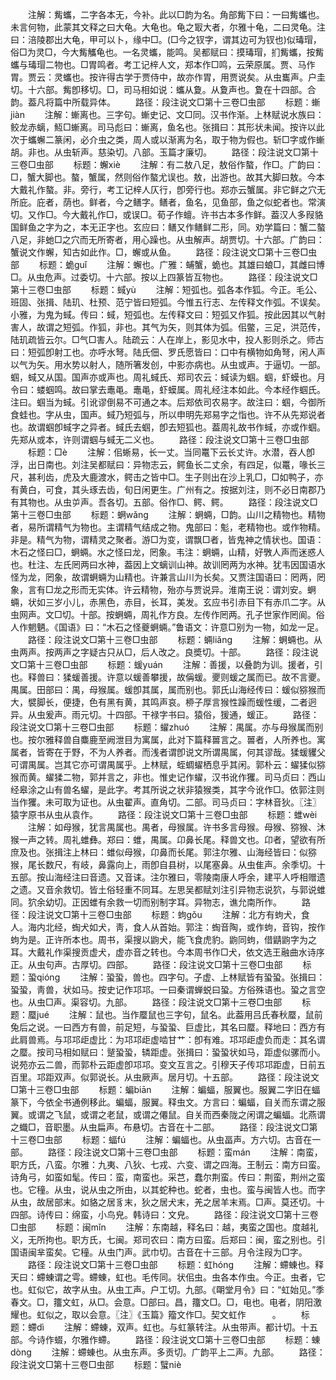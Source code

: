 <!-- { "loadSidebar": true } -->
　　注解：觜蠵，二字各本无，今补。此以□韵为名。角部觜下曰：一曰觜蠵也。未言何物，此蒙其文释之曰大龟。大龟也。龟之冣大者，尔雅十龟，二曰灵龟。注曰：涪陵郡出大龟，甲可以卜，缘中□。(□今之钗字，谓其边可为钗也)似瑇瑁，俗□为灵□，今大觜觿龟也。一名灵蠵，能鸣。吴都赋曰：摸瑇瑁，扪觜蠵，按觜蠵与瑇瑁二物也。□胃鸣者。考工记梓人文，郑本作□鸣，云荣原属。贾、马作胃。贾云：灵蠵也。按许得古学于贾侍中，故亦作胃，用贾说矣。从虫巂声。户圭切。十六部。觜卽移切。□，司马相如说：蠵从夐。从夐声也。夐在十四部。合韵。葢凡将篇中所载异体。
　　路径：段注说文□第十三卷□虫部
　　标题：螹jiàn
　　注解：螹离也。三字句。螹史记、文□同。汉书作渐。上林赋说水族曰：鲛龙赤螭，魱□螹离。司马彪曰：螹离，鱼名也。张揖曰：其形状未闻。按许以此次于蠵蠏二篆闲，必介虫之类，周人或以渐离为名，取于物为假也。斩□字或作螹胡。非也。从虫斩声。慈染切。八部。玉篇才廉切。
　　路径：段注说文□第十三卷□虫部
　　标题：蠏xiè
　　注解：有二敖八足，敖俗作螯，作□。广韵曰：□，蟹大脚也。螯，蟹属，然则俗作螯尤误也。敖，出游也。故其大脚曰敖。今本大戴礼作螯。非。旁行，考工记梓人仄行，卽旁行也。郑亦云蟹属。非它鲜之穴无所庇。庇者，荫也。鲜者，今之鳝字。鳝者，鱼名，见鱼部，鱼之似蛇者也。常演切。又作□。今大戴礼作□，或误□。荀子作蟺。许书古本多作鲜。葢汉人多叚貉国鲜鱼之字为之，本无正字也。玄应曰：鳝又作鳝鲜二形，同。劝学篇曰：蟹二螯八足，非虵□之穴而无所寄者，用心躁也。从虫解声。胡贾切。十六部。广韵曰：蟹说文作蠏，知古如此作。□，蠏或从鱼。
　　路径：段注说文□第十三卷□虫部
　　标题：蛫ɡuǐ
　　注解：蠏也。广雅：蜅蟹，蛫也。其雄曰蜋□，其雌曰博□。从虫危声。过委切。十六部。按以上四篆皆互物也。
　　路径：段注说文□第十三卷□虫部
　　标题：蜮yù
　　注解：短弧也。弧各本作狐。今正。毛公、班固、张揖、陆玑、杜预、范宁皆曰短弧。今惟五行志、左传释文作弧。不误矣。小雅，为鬼为蜮。传曰：蜮，短弧也。左传释文曰：短弧又作狐。按此因其以气射害人，故谓之短弧。作狐，非也。其气为矢，则其体为弧。佀鳖，三足，洪范传，陆玑疏皆云尔。□气□害人。陆疏云：人在岸上，影见水中，投人影则杀之。师古曰：短弧卽射工也。亦呼水弩。陆氏佃、罗氏愿皆曰：口中有横物如角弩，闲人声以气为矢。用水势以射人，随所箸发创，中影亦病也。从虫或声。于逼切。一部。蝈，蜮又从国。国声亦或声也。周礼蜮氏、郑司农云：蜮读为蝈。蝈，虾蟆也。月令曰：蝼蝈鸣。故曰掌去鼃黾。鼃黾，虾蟆属。周礼经注本如此。今本经作蝈氏。注曰。蝈当为蜮。引讹谬倒易不可通之本。后郑依司农易字。故注曰：蝈，今御所食蛙也。字从虫，国声。蜮乃短弧与，所以申明先郑易字之恉也。许不从先郑说者也。故谓蝈卽蜮字之异者。蜮氏去蝈，卽去短狐也。葢周礼故书作蜮，亦或作蝈。先郑从或本，许则谓蝈与蜮无二义也。
　　路径：段注说文□第十三卷□虫部
　　标题：□è
　　注解：佀蜥易，长一丈。当同鼍下云长丈许。水潜，吞人卽浮，出日南也。刘注吴都赋曰：异物志云，鳄鱼长二丈余，有四足，似鼍，喙长三尺，甚利齿，虎及大鹿渡水，鳄击之皆中□。生子则出在沙上乳□，□如鸭子，亦有黄白，可食，其头琢去齿，旬日闲更生。广州有之。按据刘注，则不必日南郡乃有其物也。从虫屰声。吾各切。五部。俗作□、鳄、鳄。
　　路径：段注说文□第十三卷□虫部
　　标题：蛧wǎnɡ
　　注解：蛧蜽，□韵。山川之精物也。精物者，易所谓精气为物也。主谓精气结成之物。鬼部曰：鬽，老精物也。或作物精。非是。精气为物，谓精灵之聚者。游□为变，谓飘□者，皆鬼神之情状也。国语：木石之怪曰□，蛧蜽。水之怪曰龙，罔象。韦注：蛧蜽，山精，好斆人声而迷惑人也。杜注、左氏罔两曰水神，葢因上文螭训山神。故训罔两为水神。犹韦因国语水怪为龙，罔象，故谓蛧蜽为山精也。许兼言山川为长矣。又贾注国语曰：罔两，罔象，言有□龙之形而无实体。许云精物，殆亦与贾说异。淮南王说：谓刘安。蛧蜽，状如三岁小儿，赤黑色，赤目，长耳，美发。玄应书引赤目下有赤爪二字。从虫网声。文□切。十部。按蛧蜽，周礼作方良。左传作罔两。孔子世家作罔阆。俗人作魍魉。《国语》曰：“木石之怪夔蛧蜽。”鲁语文：许意□别为一物，如龙一足。
　　路径：段注说文□第十三卷□虫部
　　标题：蜽liǎnɡ
　　注解：蛧蜽也。从虫两声。按两声之字疑古只从□，后人改之。良奬切。十部。
　　路径：段注说文□第十三卷□虫部
　　标题：蝯yuán
　　注解：善援，以叠韵为训。援者，引也。释兽曰：猱蝯善援。许意以蝯善攀援，故偁蝯。夒则蝯之属而已。故不言夒。禺属。田部曰：禺，母猴属。蝯卽其属，属而别也。郭氏山海经传曰：蝯似猕猴而大，襞脚长，便捷，色有黑有黄，其鸣声哀。桺子厚言猴性躁而蝯性缓，二者迥异。从虫爰声。雨元切。十四部。干禄字书曰。猿俗，猨通，蝯正。
　　路径：段注说文□第十三卷□虫部
　　标题：蠗zhuó
　　注解：禺属。亦与母猴属而别也。按尔雅释兽自麋鹿至阙泄目为寓属，此对下篇释嘼言之。嘼者，人所养也。寓属者，皆寄在于野，不为人养者。而浅者谓卽说文所谓禺属，何其谬哉。猱蝯貜父可谓禺属。岂其它亦可谓禺属乎。上林赋，蛭蜩蠗栖息乎其闲。郭朴云：蠗猱似猕猴而黄。蠗猱二物，郭并言之，非也。惟史记作蠗，汉书讹作玃。司马贞曰：西山经皋涂之山有兽名蠗，是此字。考其所说之状非猿猴类，其字今讹作□。依郭注则当作玃。未可取为证也。从虫翟声。直角切。二部。司马贞曰：字林音狄。〖注〗猿字原书从虫从袁作。
　　路径：段注说文□第十三卷□虫部
　　标题：蜼wèi
　　注解：如母猴，犹言禺属也。禺者，母猴属。许书多言母猴。母猴、猕猴、沐猴一声之转。周礼蜼彝。郑曰：蜼，禺属。卬鼻长尾。释兽文也。卬者，望欲有所庶及也。张揖注上林曰：蜼似母猴，卬鼻而长尾。郭注尔雅、山海经皆曰：似猕猴，尾长数尺，有岐，鼻露向上，雨卽自县树，以尾塞鼻。从虫隹声。余季切。十五部。按山海经注曰音遗。又音诔。注尔雅曰，零陵南康人呼余，建平人呼相赠遗之遗。又音余救切。皆土俗轻重不同耳。左思吴都赋刘注引异物志说狖，与郭说蜼同。狖余幼切。正因蜼有余救一切而别制字耳。异物志，谯允南所作。
　　路径：段注说文□第十三卷□虫部
　　标题：蚼ɡǒu
　　注解：北方有蚼犬，食人。海内北经，蜪犬如犬，靑，食人从首始。郭注：蜪音陶，或作蚼，音钩，按作蚼为是。正许所本也。周书，渠搜以鼩犬，能飞食虎豹。鼩同蚼，借鼱鼩字为之耳。大戴礼作渠搜贡虚犬，虚亦音之转也。今本周书作□犬，依文选王融曲水诗序正。从虫句声。古厚切。四部。
　　路径：段注说文□第十三卷□虫部
　　标题：蛩qiónɡ
　　注解：蛩蛩，兽也。四字句。子虚、上林赋皆有蛩蛩。张揖曰：蛩蛩，靑兽，状如马。按史记作邛邛。一曰秦谓蝉蜕曰蛩。方俗殊语也。蛩之言空也。从虫□声。渠容切。九部。
　　路径：段注说文□第十三卷□虫部
　　标题：蟨jué
　　注解：鼠也。当作蟨鼠也三字句，鼠名。此葢用吕氏春秋蟨，鼠前兔后之说。一曰西方有兽，前足短，与蛩蛩、巨虚比，其名曰蟨。释地曰：西方有此肩兽焉。与邛邛歫虚比：为邛邛歫虚啮甘艹：卽有难。邛邛歫虚负而走：其名谓之蟨。按司马相如赋曰：蹵蛩蛩，辚距虚。张揖曰：蛩蛩状如马，距虚似骡而小。说苑亦云二兽，而郭朴云距虚卽邛邛。变文互言之。引穆天子传邛邛距虚，日前五百里。邛距双声。似郭说长。从虫厥声。居月切。十五部。
　　路径：段注说文□第十三卷□虫部
　　标题：蝙biān
　　注解：蝙蝠，服翼也。服翼二字旧在蝠篆下，今依全书通例移此。蝙蝠，服翼。释虫文。方言曰：蝙蝠，自关而东谓之服翼。或谓之飞鼠，或谓之老鼠，或谓之僊鼠。自关而西秦陇之闲谓之蝙蝠。北燕谓之蟙□，音职墨。从虫扁声。布悬切。古音在十二部。
　　路径：段注说文□第十三卷□虫部
　　标题：蝠fú
　　注解：蝙蝠也。从虫畐声。方六切。古音在一部。
　　路径：段注说文□第十三卷□虫部
　　标题：蛮mán
　　注解：南蛮，职方氏，八蛮。尔雅：九夷、八狄、七戎、六变、谓之四海。王制云：南方曰蛮。诗角弓，如蛮如髦。传曰：蛮，南蛮也。采芑，蠢尔荆蛮。传曰：荆蛮，荆州之蛮也。它穜。从虫，说从虫之所由，以其蛇种也。蛇者，虫也。蛮与闽皆人也。而字从虫，故居部末。如貉之居豸末，狄之居犬末，羌之居羊末焉。□声。莫还切。十四部。诗传曰：绵蛮，小鸟皃。韩诗曰：文皃。
　　路径：段注说文□第十三卷□虫部
　　标题：闽mǐn
　　注解：东南越，释名曰：越，夷蛮之国也。度越礼义，无所拘也。职方氏，七闽。郑司农曰：南方曰蛮。后郑曰：闽，蛮之别也。引国语闽芈蛮矣。它穜。从虫门声。武巾切。古音在十三部。月令注叚为□字。
　　路径：段注说文□第十三卷□虫部
　　标题：虹hónɡ
　　注解：螮蝀也。释天曰：螮蝀谓之雩。螮蝀，虹也。毛传同。状佀虫。虫各本作虫。今正。虫者，它也。虹似它，故字从虫。从虫工声。户工切。九部。《朙堂月令》曰：“虹始见。”季春文。□，籒文虹，从□。会意。□部曰。昌，籒文□。□，电也。电者，阴阳激耀也。虹似之，取以会意。〖注〗《玉篇》籀文作□。契文虹作　　　。
　　标题：螮dì
　　注解：螮蝀，双声。虹也。与虹篆转注。从虫带声。都计切。十五部。今诗作蝃，尔雅作螮。
　　路径：段注说文□第十三卷□虫部
　　标题：蝀dònɡ
　　注解：螮蝀也。从虫东声。多贡切。广韵平上二声。九部。
　　路径：段注说文□第十三卷□虫部
　　标题：蠥niè
